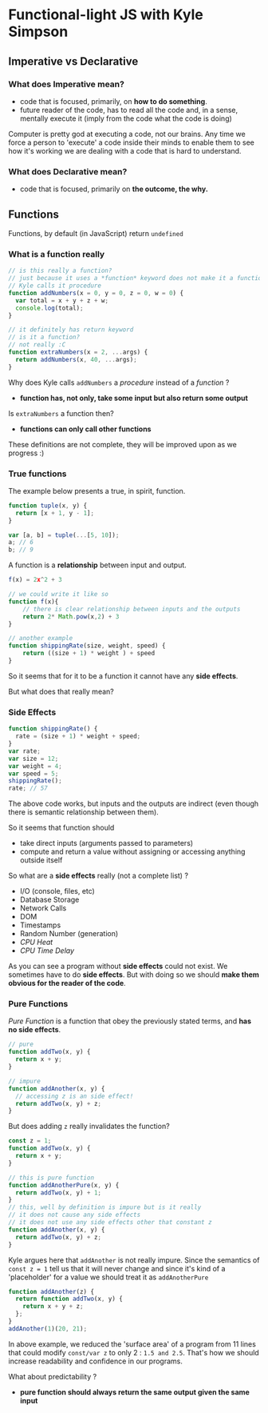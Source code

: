 # Functional-light JS with Kyle Simpson

## Imperative vs Declarative

### What does **Imperative** mean?

- code that is focused, primarily, on **how to do something**.
- future reader of the code, has to read all the code and, in a sense, mentally execute it (imply from the code what the code is doing)

Computer is pretty god at executing a code, not our brains.
Any time we force a person to 'execute' a code inside their minds to enable them to see how it's working we are dealing with a code that is hard to understand.

### What does **Declarative** mean?

- code that is focused, primarily on **the outcome, the why.**

## Functions

Functions, by default (in JavaScript) return `undefined`

### What is a function really

```javascript
// is this really a function?
// just because it uses a *function* keyword does not make it a function
// Kyle calls it procedure
function addNumbers(x = 0, y = 0, z = 0, w = 0) {
  var total = x + y + z + w;
  console.log(total);
}

// it definitely has return keyword
// is it a function?
// not really :C
function extraNumbers(x = 2, ...args) {
  return addNumbers(x, 40, ...args);
}
```

Why does Kyle calls `addNumbers` a _procedure_ instead of a _function_ ?

- **function has, not only, take some input but also return some output**

Is `extraNumbers` a function then?

- **functions can only call other functions**

These definitions are not complete, they will be improved upon as we progress :)

### True functions

The example below presents a true, in spirit, function.

```javascript
function tuple(x, y) {
  return [x + 1, y - 1];
}

var [a, b] = tuple(...[5, 10]);
a; // 6
b; // 9
```

A function is a **relationship** between input and output.

```javascript
f(x) = 2x^2 + 3

// we could write it like so
function f(x){
    // there is clear relationship between inputs and the outputs
    return 2* Math.pow(x,2) + 3
}

// another example
function shippingRate(size, weight, speed) {
    return ((size + 1) * weight ) + speed
}
```

So it seems that for it to be a function it cannot have any **side effects**.

But what does that really mean?

### Side Effects

```javascript
function shippingRate() {
  rate = (size + 1) * weight + speed;
}
var rate;
var size = 12;
var weight = 4;
var speed = 5;
shippingRate();
rate; // 57
```

The above code works, but inputs and the outputs are indirect (even though there is semantic relationship between them).

So it seems that function should

- take direct inputs (arguments passed to parameters)
- compute and return a value without assigning or accessing anything outside itself

So what are a **side effects** really (not a complete list) ?

- I/O (console, files, etc)
- Database Storage
- Network Calls
- DOM
- Timestamps
- Random Number (generation)
- _CPU Heat_
- _CPU Time Delay_

As you can see a program without **side effects** could not exist.
We sometimes have to do **side effects**. But with doing so we should **make them obvious for the reader of the code**.

### Pure Functions

_Pure Function_ is a function that obey the previously stated terms,
and **has no side effects**.

```javascript
// pure
function addTwo(x, y) {
  return x + y;
}

// impure
function addAnother(x, y) {
  // accessing z is an side effect!
  return addTwo(x, y) + z;
}
```

But does adding `z` really invalidates the function?

```javascript
const z = 1;
function addTwo(x, y) {
  return x + y;
}

// this is pure function
function addAnotherPure(x, y) {
  return addTwo(x, y) + 1;
}
// this, well by definition is impure but is it really
// it does not cause any side effects
// it does not use any side effects other that constant z
function addAnother(x, y) {
  return addTwo(x, y) + z;
}
```

Kyle argues here that `addAnother` is not really impure. Since the semantics of `const z = 1` tell us that it will never change and since it's kind of a 'placeholder' for a value we should treat it as `addAnotherPure`

```javascript
function addAnother(z) {
  return function addTwo(x, y) {
    return x + y + z;
  };
}
addAnother(1)(20, 21);
```

In above example, we reduced the 'surface area' of a program from 11 lines that could modify `const/var z` to only 2 : `1.5 and 2.5`.
That's how we should increase readability and confidence in our programs.

What about predictability ?

- **pure function should always return the same output given the same input**
